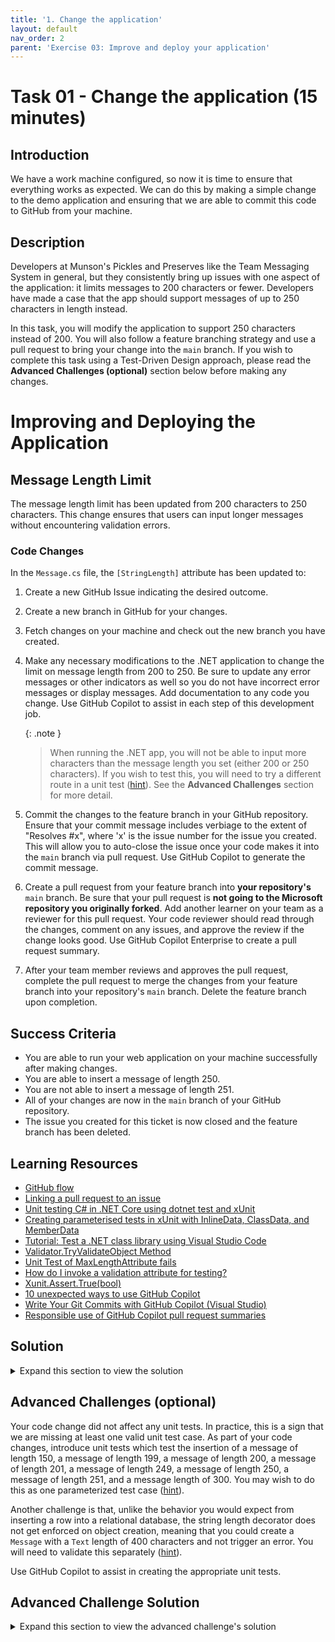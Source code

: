 ```yaml
---
title: '1. Change the application'
layout: default
nav_order: 2
parent: 'Exercise 03: Improve and deploy your application'
---
```


# Task 01 - Change the application (15 minutes)

## Introduction

We have a work machine configured, so now it is time to ensure that everything works as expected. We can do this by making a simple change to the demo application and ensuring that we are able to commit this code to GitHub from your machine.

## Description

Developers at Munson's Pickles and Preserves like the Team Messaging System in general, but they consistently bring up issues with one aspect of the application: it limits messages to 200 characters or fewer. Developers have made a case that the app should support messages of up to 250 characters in length instead.

In this task, you will modify the application to support 250 characters instead of 200. You will also follow a feature branching strategy and use a pull request to bring your change into the `main` branch. If you wish to complete this task using a Test-Driven Design approach, please read the **Advanced Challenges (optional)** section below before making any changes.

# Improving and Deploying the Application

## Message Length Limit

The message length limit has been updated from 200 characters to 250 characters. This change ensures that users can input longer messages without encountering validation errors.

### Code Changes

In the `Message.cs` file, the `[StringLength]` attribute has been updated to:

1. Create a new GitHub Issue indicating the desired outcome.
2. Create a new branch in GitHub for your changes.
3. Fetch changes on your machine and check out the new branch you have created.
4. Make any necessary modifications to the .NET application to change the limit on message length from 200 to 250. Be sure to update any error messages or other indicators as well so you do not have incorrect error messages or display messages. Add documentation to any code you change. Use GitHub Copilot to assist in each step of this development job.

    {: .note }
    > When running the .NET app, you will not be able to input more characters than the message length you set (either 200 or 250 characters). If you wish to test this, you will need to try a different route in a unit test ([hint](https://learn.microsoft.com/dotnet/api/system.componentmodel.dataannotations.validator.tryvalidateobject)). See the **Advanced Challenges** section for more detail.

5. Commit the changes to the feature branch in your GitHub repository. Ensure that your commit message includes verbiage to the extent of "Resolves #x", where 'x' is the issue number for the issue you created. This will allow you to auto-close the issue once your code makes it into the `main` branch via pull request. Use GitHub Copilot to generate the commit message.
6. Create a pull request from your feature branch into **your repository's** `main` branch. Be sure that your pull request is **not going to the Microsoft repository you originally forked**. Add another learner on your team as a reviewer for this pull request. Your code reviewer should read through the changes, comment on any issues, and approve the review if the change looks good. Use GitHub Copilot Enterprise to create a pull request summary.
7. After your team member reviews and approves the pull request, complete the pull request to merge the changes from your feature branch into your repository's `main` branch. Delete the feature branch upon completion.

## Success Criteria

- You are able to run your web application on your machine successfully after making changes.
- You are able to insert a message of length 250.
- You are not able to insert a message of length 251.
- All of your changes are now in the `main` branch of your GitHub repository.
- The issue you created for this ticket is now closed and the feature branch has been deleted.

## Learning Resources

- [GitHub flow](https://docs.github.com/en/get-started/quickstart/github-flow)
- [Linking a pull request to an issue](https://docs.github.com/en/issues/tracking-your-work-with-issues/linking-a-pull-request-to-an-issue)
- [Unit testing C# in .NET Core using dotnet test and xUnit](https://learn.microsoft.com/dotnet/core/testing/unit-testing-with-dotnet-test)
- [Creating parameterised tests in xUnit with InlineData, ClassData, and MemberData](https://andrewlock.net/creating-parameterised-tests-in-xunit-with-inlinedata-classdata-and-memberdata/)
- [Tutorial: Test a .NET class library using Visual Studio Code](https://learn.microsoft.com/dotnet/core/tutorials/testing-library-with-visual-studio-code)
- [Validator.TryValidateObject Method](https://learn.microsoft.com/dotnet/api/system.componentmodel.dataannotations.validator.tryvalidateobject)
- [Unit Test of MaxLengthAttribute fails](https://stackoverflow.com/questions/58177071/unit-test-of-maxlengthattribute-fails)
- [How do I invoke a validation attribute for testing?](https://stackoverflow.com/questions/5354894/how-do-i-invoke-a-validation-attribute-for-testing)
- [Xunit.Assert.True(bool)](https://www.csharpcodi.com/csharp-examples/Xunit.Assert.True(bool)/)
- [10 unexpected ways to use GitHub Copilot](https://github.blog/2024-01-22-10-unexpected-ways-to-use-github-copilot/)
- [Write Your Git Commits with GitHub Copilot (Visual Studio)](https://devblogs.microsoft.com/visualstudio/write-your-git-commits-with-github-copilot/)
- [Responsible use of GitHub Copilot pull request summaries](https://docs.github.com/en/enterprise-cloud@latest/copilot/responsible-use-of-github-copilot-features/responsible-use-of-github-copilot-pull-request-summaries)

## Solution

<details markdown="block">
<summary>Expand this section to view the solution</summary>

- To create a new GitHub Issue, select **Issues** from the GitHub options menu and then select the **New issue** button. Enter an appropriate title and comment and then choose **Submit new issue** to create it. Keep track of the issue number, as you will use it later when committing your code to source control.
- To create a new branch in GitHub, select **<> Code** from the GitHub options menu. Then, choose the "main" drop-down menu below the GitHub repository title and select **View all branches** to navigate to the branch list. Select the green **New branch** button and then enter your new branch name and select **Create new branch** to complete the process.
- On your machine, run `git fetch` from the Git bash shell to fetch the latest changes. Then, run `git checkout {new branch name}` to make that the working branch.
- The only necessary app modification is in `Application\src\RazorPagesTestSample\Data\Message.cs` and involves changing line 12. You can prompt GitHub Copilot to identify and make the change. To add documentation, first, highlight the section of code you would like to document. Then, open the GitHub prompt using `Ctrl+i` on Windows or Linux, or `Command+i` on MacOS. Type in `/doc` and strike Enter to automate the creation of documentation for this bit of code. Note that you might need to uncomment the first line of code after documentation completes.
- In Visual Studio Code, in the Source Control menu, you can select the GitHub Copilot icon to generate a commit message. Add to it a message such as "Resolves #X" where X is the issue number that you opened earlier in this task. Then, select the **Commit** button to complete the commit. After that, you can push the commit into the remote GitHub repository using the **Sync Changes** button.

    ![Generate a commit message](../../Media/0301_GenerateCommitMessage.png)

    If you would prefer to perform a commit from the command line, there are three steps. First, to commit the change to the repository, add the changes to the working space with a command like `git add .`. Then, you can create a commit using the command, `git commit -m "Resolves #6"`, assuming that 6 is the relevant issue number. Run `git push` to push the changes from the remote branch to GitHub.
- To create a pull request in GitHub, select **Pull requests** from the GitHub options menu. Then, select the **New pull request** option. The base branch should be "main" **for your repository, not the Microsoft repository** and the compare branch should be the new branch you've created.

    ![The base repository should be your fork.](../../Media/0301_CorrectBase.png)

    If you see **microsoft** in the drop-down entry for your base repository, change it to your own repository.

    ![The base repository should not be Microsoft.](../../Media/0301_IncorrectBase.png)

    Then, select the green **Create pull request** button. On the pull request form, you may add a reviewer by selecting the gear icon in the "Reviewers" section and then selecting a user from the drop-down list or typing in a username.

    You can use GitHub Copilot Enterprise to generate a pull request summary, selecting the **Copilot options** button in the **Write** menu and then selecting the **Summary** option. This will generate a summary that you can subsequently review and edit as needed.

    ![Copilot for Pull Request](../../Media/PullRequestCopilot.png)

    After filling in pull request details, select the **Create pull request** button to create the pull request and alert the reviewer. Note that the GitHub website may prompt you to create a pull request on the main page or on the Pull requests page, and you may choose this option as a shortcut to save a couple of steps.
- To review a pull request, a team member should open the pull request, either directly through the link in the e-mail GitHub sends or by navigating to the appropriate repository and choosing the pull request from the **Pull requests** menu. The learner should navigate to the **Files changed** tab and review any changes, ensuring that line 12 `Message.cs` now supports 250 characters instead of 200. There may also be one or more unit test updates to review. If the review is successful, the reviewer may choose the green **Review changes** button on the right-hand side, choose the "Approve" radio button, and then select **Submit review** to complete the task.

    {: .note }
    > A separate team member must review the pull request. You cannot review and approve your own pull requests.

- Once the team member has completed the pull request, you can open the pull request and select the green button to merge changes and complete the pull request. You may also wish to select the checkbox to delete the feature branch. Alternatively, you can return to the branches list from the **<> Code** menu option and delete the branch manually.

</details>

## Advanced Challenges (optional)

Your code change did not affect any unit tests. In practice, this is a sign that we are missing at least one valid unit test case. As part of your code changes, introduce unit tests which test the insertion of a message of length 150, a message of length 199, a message of length 200, a message of length 201, a message of length 249, a message of length 250, a message of length 251, and a message length of 300. You may wish to do this as one parameterized test case ([hint](https://andrewlock.net/creating-parameterised-tests-in-xunit-with-inlinedata-classdata-and-memberdata/)).

Another challenge is that, unlike the behavior you would expect from inserting a row into a relational database, the string length decorator does not get enforced on object creation, meaning that you could create a `Message` with a `Text` length of 400 characters and not trigger an error. You will need to validate this separately ([hint](https://learn.microsoft.com/dotnet/api/system.componentmodel.dataannotations.validator.tryvalidateobject)).

Use GitHub Copilot to assist in creating the appropriate unit tests.

## Advanced Challenge Solution

<details markdown="block">
<summary>Expand this section to view the advanced challenge's solution</summary>

- Before trying this solution, use GitHub Copilot and experiment on creating additional tests. Open the `Application\tests\RazorPagesTestSample.Tests\UnitTests\DataAccessLayerTest.cs` file and try a prompt such as "Generate a unit test theory to generate messages of various lengths including 250 and try to validate the message object." You may need to create additional prompts to narrow in on the specific code necessary to test this functionality.
- The solution is to use the `Validator.TryValidateObject()` function in `System.ComponentModel.DataAnnotations` to validate the object, passing in our desired string length and expected results. Add these unit tests to `Application\tests\RazorPagesTestSample.Tests\UnitTests\DataAccessLayerTest.cs` The code for this test case is as follows:

    ```csharp
    using System.ComponentModel.DataAnnotations;
    // ...

    // This picks up inside the DataAccessLayerTest class.
    [Theory]
    [InlineData(150, true)]
    [InlineData(199, true)]
    [InlineData(200, true)]
    [InlineData(201, true)]
    [InlineData(249, true)]
    [InlineData(250, true)]
    [InlineData(251, false)]
    [InlineData(300, false)]
    public async Task AddMessageAsync_TestMessageLength(int messageLength, bool expectedValidMessage)
    {
        using (var db = new AppDbContext(Utilities.TestDbContextOptions()))
        {
            // Arrange
            var recId = 10;
            var expectedMessage = new Message() { Id = recId, Text = new string('X', messageLength) };

            // Act
            var isValidMessage = Validator.TryValidateObject(expectedMessage, new ValidationContext(expectedMessage), null, validateAllProperties: true);

            // Assert
            Assert.Equal(expectedValidMessage, isValidMessage);
        }
    }
    ```

</details>
